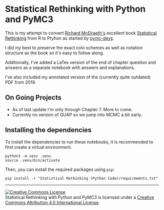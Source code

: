 # Statistical Rethinking with Python and PyMC3

This is my attempt to convert [Richard McElraeth's](https://github.com/rmcelreath) excellent book [Statistical Rethinking](https://xcelab.net/rm/) from R to Ptyhon as started by [pymc-devs](https://github.com/pymc-devs/pymc-resources/tree/main/Rethinking).

I did my best to preserve the exact colo schemes as well as notation structure as the book so it's easy to follow along.

Additionally, I've added a LaTex version of the end of chapter question and answers as a separate notebook with answers and explanations.

I've also included my annotated version of the (currently quite outdated) PDF from 2019.

## On Going Projects

- As of last update I'm only through Chapter 7. More to come.
- Currently no version of QUAP so we jump into MCMC a bit early.

## Installing the dependencies

To install the dependencies to run these notebooks, it is recommended to first create a virtual environment.

    python3 -m venv .venv
    source .venv/bin/activate

Then, you can install the required packages using `pip`:

    pip install -r "Statistical Rethinking (Python Code)/requirements.txt"


---

<a rel="license" href="http://creativecommons.org/licenses/by/4.0/"><img alt="Creative Commons License" style="border-width:0" src="https://i.creativecommons.org/l/by/4.0/88x31.png" /></a><br /><span>Statistical Rethinking with Python and PyMC3</span> is licensed under a <a rel="license" href="http://creativecommons.org/licenses/by/4.0/">Creative Commons Attribution 4.0 International License</a>.
